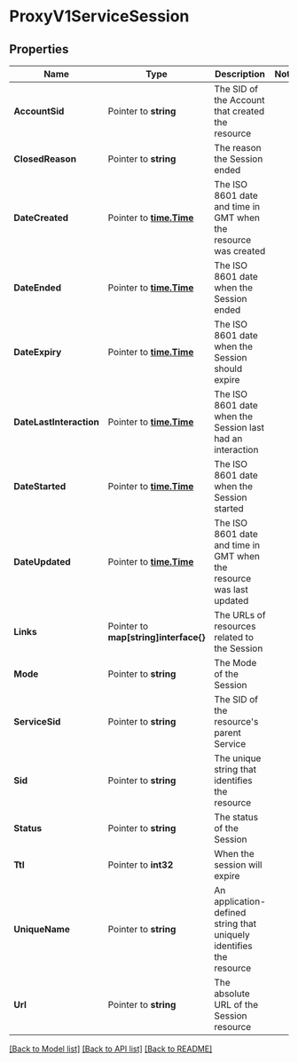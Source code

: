 # ProxyV1ServiceSession

## Properties
Name | Type | Description | Notes
------------ | ------------- | ------------- | -------------
**AccountSid** | Pointer to **string** | The SID of the Account that created the resource |
**ClosedReason** | Pointer to **string** | The reason the Session ended |
**DateCreated** | Pointer to [**time.Time**](time.Time.md) | The ISO 8601 date and time in GMT when the resource was created |
**DateEnded** | Pointer to [**time.Time**](time.Time.md) | The ISO 8601 date when the Session ended |
**DateExpiry** | Pointer to [**time.Time**](time.Time.md) | The ISO 8601 date when the Session should expire |
**DateLastInteraction** | Pointer to [**time.Time**](time.Time.md) | The ISO 8601 date when the Session last had an interaction |
**DateStarted** | Pointer to [**time.Time**](time.Time.md) | The ISO 8601 date when the Session started |
**DateUpdated** | Pointer to [**time.Time**](time.Time.md) | The ISO 8601 date and time in GMT when the resource was last updated |
**Links** | Pointer to **map[string]interface{}** | The URLs of resources related to the Session |
**Mode** | Pointer to **string** | The Mode of the Session |
**ServiceSid** | Pointer to **string** | The SID of the resource's parent Service |
**Sid** | Pointer to **string** | The unique string that identifies the resource |
**Status** | Pointer to **string** | The status of the Session |
**Ttl** | Pointer to **int32** | When the session will expire |
**UniqueName** | Pointer to **string** | An application-defined string that uniquely identifies the resource |
**Url** | Pointer to **string** | The absolute URL of the Session resource |

[[Back to Model list]](../README.md#documentation-for-models) [[Back to API list]](../README.md#documentation-for-api-endpoints) [[Back to README]](../README.md)


